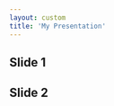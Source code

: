 ```yaml
---
layout: custom
title: 'My Presentation'
---
```

<!DOCTYPE html>
<html>
  <head>
    <link rel="stylesheet" href="lib/jsreveal/dist/reveal.css">
  </head>
  <body>
    <div class="reveal">
      <div class="slides">
        <section>
          <h1>Slide 1</h1>
         </section>
        <section>
          <h1>Slide 2</h1>
        </section>
      </div>
    </div>
    <script src="lib/jsreveal/dist/reveal.js"></script>
    <script>
      Reveal.initialize();
    </script>
  </body>
</html>
